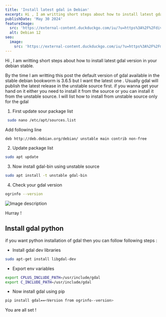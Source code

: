 ```yaml
---
title: 'Install latest gdal in Debian'
excerpt: Hi , I am writting short steps about how to install latest gdal version in your debian stable. By the time I am writting this post the default version of gdal available in the stable debian bookworm is 3.6.5 but I want the latest one . Usually gdal will publish the latest release in the unstable source first. if you wanna get your hand on it either you need to install it from the source or you can install it from the unstable source. I will list how to install from unstable source only for the gdal
publishDate: 'May 30 2024'
featureImage:
  src: 'https://external-content.duckduckgo.com/iu/?u=https%3A%2F%2Fdiversistemas.files.wordpress.com%2F2023%2F06%2Fdebian-12f.jpg%3Fw%3D536&f=1&nofb=1&ipt=d6f3717670b344b544778b3cfae5eec2ce720de2662872455f152237e26d56c7&ipo=images'
  alt: Debian 12
seo:
  image:
    src: 'https://external-content.duckduckgo.com/iu/?u=https%3A%2F%2Fmedia2.dev.to%2Fdynamic%2Fimage%2Fwidth%3D1000%2Cheight%3D500%2Cfit%3Dcover%2Cgravity%3Dauto%2Cformat%3Dauto%2Fhttps%3A%2F%2Fdev-to-uploads.s3.amazonaws.com%2Fuploads%2Farticles%2Fkoyv4z09fpwt1hvkn5ke.png&f=1&nofb=1&ipt=78c8dd799db97b4175a3260759cca1543910467bdca9b9160736fbd93c317ef3&ipo=images'
---
```

Hi , I am writting short steps about how to install latest gdal version in your debian stable. 

By the time I am writting this post the default version of gdal available in the stable debian bookworm is 3.6.5 but I want the latest one . Usually gdal will publish the latest release in the unstable source first. if you wanna get your hand on it either you need to install it from the source or you can install it from the unstable source. I will list how to install from unstable source only for the gdal

1) First update sour package list 

```bash
 sudo nano /etc/apt/sources.list
```

Add following line 
```bash
deb http://deb.debian.org/debian/ unstable main contrib non-free
```

2) Update package list 

```bash
sudo apt update
```

3) Now install gdal-bin using unstable source

```bash
sudo apt install -t unstable gdal-bin
```
4) Check your gdal version 

```bash
ogrinfo --version
```

![Image description](https://dev-to-uploads.s3.amazonaws.com/uploads/articles/nd7l6ti22akczdrkdslz.png)




Hurray ! 

## Install gdal python 

if you want python installation of gdal then you can follow following steps : 

- Install gdal dev libraries 
```bash
sudo apt-get install libgdal-dev
```
- Export env variables 
```bash
export CPLUS_INCLUDE_PATH=/usr/include/gdal
export C_INCLUDE_PATH=/usr/include/gdal
```
- Now install gdal using pip 
```bash
pip install gdal==<Version from ogrinfo--version>
```
You are all set ! 